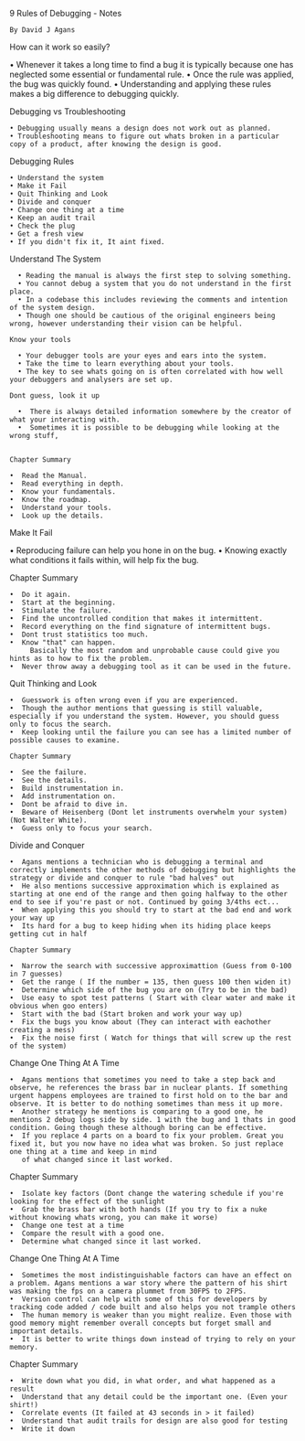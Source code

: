9 Rules of Debugging - Notes

    By David J Agans

How can it work so easily?

   • Whenever it takes a long time to find a bug it is typically because one has neglected some essential or fundamental rule.
   • Once the rule was applied, the bug was quickly found.
   • Understanding and applying these rules makes a big difference to debugging quickly.

   
  Debugging vs Troubleshooting

    • Debugging usually means a design does not work out as planned.
    • Troubleshooting means to figure out whats broken in a particular copy of a product, after knowing the design is good.


  Debugging Rules
  
    • Understand the system
    • Make it Fail
    • Quit Thinking and Look
    • Divide and conquer
    • Change one thing at a time
    • Keep an audit trail
    • Check the plug
    • Get a fresh view
    • If you didn't fix it, It aint fixed.



  Understand The System

      • Reading the manual is always the first step to solving something.
      • You cannot debug a system that you do not understand in the first place.
      • In a codebase this includes reviewing the comments and intention of the system design.
      • Though one should be cautious of the original engineers being wrong, however understanding their vision can be helpful.

    Know your tools

      • Your debugger tools are your eyes and ears into the system.
      • Take the time to learn everything about your tools.
      • The key to see whats going on is often correlated with how well your debuggers and analysers are set up.

    Dont guess, look it up

      •  There is always detailed information somewhere by the creator of what your interacting with.
      •  Sometimes it is possible to be debugging while looking at the wrong stuff,


    Chapter Summary

    •  Read the Manual.
    •  Read everything in depth.
    •  Know your fundamentals.
    •  Know the roadmap.
    •  Understand your tools.
    •  Look up the details.
    


  Make It Fail

  • Reproducing failure can help you hone in on the bug.
  • Knowing exactly what conditions it fails within, will help fix the bug.


Chapter Summary

    •  Do it again.
    •  Start at the beginning.
    •  Stimulate the failure.
    •  Find the uncontrolled condition that makes it intermittent.
    •  Record everything on the find signature of intermittent bugs.
    •  Dont trust statistics too much.
    •  Know "that" can happen.
         Basically the most random and unprobable cause could give you hints as to how to fix the problem.
    •  Never throw away a debugging tool as it can be used in the future.

    
    
   Quit Thinking and Look

    •  Guesswork is often wrong even if you are experienced.
    •  Though the author mentions that guessing is still valuable, especially if you understand the system. However, you should guess only to focus the search.
    •  Keep looking until the failure you can see has a limited number of possible causes to examine.

    Chapter Summary

    •  See the failure.
    •  See the details.
    •  Build instrumentation in.
    •  Add instrumentation on.
    •  Dont be afraid to dive in.
    •  Beware of Heisenberg (Dont let instruments overwhelm your system) (Not Walter White).
    •  Guess only to focus your search.

    
Divide and Conquer

    •  Agans mentions a technician who is debugging a terminal and correctly implements the other methods of debugging but highlights the strategy or divide and conquer to rule "bad halves" out
    •  He also mentions successive approximation which is explained as starting at one end of the range and then going halfway to the other end to see if you're past or not. Continued by going 3/4ths ect...
    •  When applying this you should try to start at the bad end and work your way up
    •  Its hard for a bug to keep hiding when its hiding place keeps getting cut in half

    Chapter Summary

    •  Narrow the search with successive approximattion (Guess from 0-100 in 7 guesses)
    •  Get the range ( If the number = 135, then guess 100 then widen it)
    •  Determine which side of the bug you are on (Try to be in the bad)
    •  Use easy to spot test patterns ( Start with clear water and make it obvious when goo enters)
    •  Start with the bad (Start broken and work your way up)
    •  Fix the bugs you know about (They can interact with eachother creating a mess)
    •  Fix the noise first ( Watch for things that will screw up the rest of the system)

    
Change One Thing At A Time

    •  Agans mentions that sometimes you need to take a step back and observe, he references the brass bar in nuclear plants. If something urgent happens employees are trained to first hold on to the bar and             observe. It is better to do nothing sometimes than mess it up more.
    •  Another strategy he mentions is comparing to a good one, he mentions 2 debug logs side by side. 1 with the bug and 1 thats in good condition. Going though these although boring can be effective.
    •  If you replace 4 parts on a board to fix your problem. Great you fixed it, but you now have no idea what was broken. So just replace one thing at a time and keep in mind
       of what changed since it last worked.
    
Chapter Summary

    •  Isolate key factors (Dont change the watering schedule if you're looking for the effect of the sunlight
    •  Grab the brass bar with both hands (If you try to fix a nuke without knowing whats wrong, you can make it worse)
    •  Change one test at a time 
    •  Compare the result with a good one.
    •  Determine what changed since it last worked.

Change One Thing At A Time

    •  Sometimes the most indistinguishable factors can have an effect on a problem. Agans mentions a war story where the pattern of his shirt was making the fps on a camera plummet from 30FPS to 2FPS.
    •  Version control can help with some of this for developers by tracking code added / code built and also helps you not trample others
    •  The human memory is weaker than you might realize. Even those with good memory might remember overall concepts but forget small and important details.
    •  It is better to write things down instead of trying to rely on your memory. 
    
Chapter Summary

    •  Write down what you did, in what order, and what happened as a result
    •  Understand that any detail could be the important one. (Even your shirt!)
    •  Correlate events (It failed at 43 seconds in > it failed)
    •  Understand that audit trails for design are also good for testing
    •  Write it down

    
    
